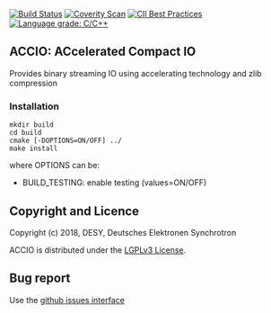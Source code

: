 [![Build Status](https://travis-ci.org/rete/accio.svg?branch=master)](https://travis-ci.org/rete/accio)
[![Coverity Scan](https://scan.coverity.com/projects/16888/badge.svg)](https://scan.coverity.com/projects/rete-accio)
[![CII Best Practices](https://bestpractices.coreinfrastructure.org/projects/2272/badge)](https://bestpractices.coreinfrastructure.org/projects/2272)
[![Language grade: C/C++](https://img.shields.io/lgtm/grade/cpp/g/rete/accio.svg?logo=lgtm&logoWidth=18)](https://lgtm.com/projects/g/rete/accio/context:cpp)

## ACCIO: ACcelerated Compact IO

Provides binary streaming IO using accelerating technology and zlib compression

### Installation

```
mkdir build
cd build
cmake [-DOPTIONS=ON/OFF] ../
make install
```

where OPTIONS can be:

- BUILD_TESTING: enable testing (values=ON/OFF)

## Copyright and Licence

Copyright (c) 2018, DESY, Deutsches Elektronen Synchrotron

ACCIO is distributed under the [LGPLv3 License](https://www.gnu.org/licenses/lgpl-3.0.en.html).

## Bug report

Use the [github issues interface](https://github.com/rete/accio/issues)
